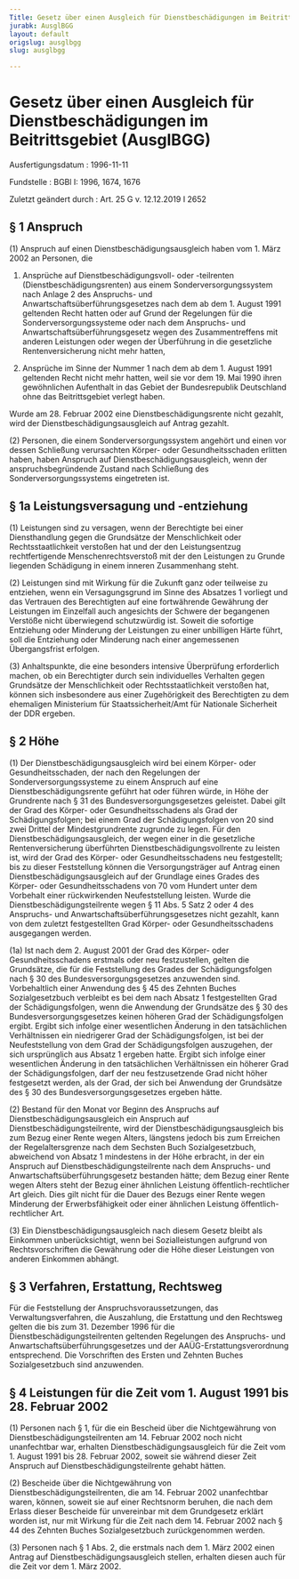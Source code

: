 ```yaml
---
Title: Gesetz über einen Ausgleich für Dienstbeschädigungen im Beitrittsgebiet
jurabk: AusglBGG
layout: default
origslug: ausglbgg
slug: ausglbgg

---
```


# Gesetz über einen Ausgleich für Dienstbeschädigungen im Beitrittsgebiet (AusglBGG)

Ausfertigungsdatum
:   1996-11-11

Fundstelle
:   BGBl I: 1996, 1674, 1676

Zuletzt geändert durch
:   Art. 25 G v. 12.12.2019 I 2652


## § 1 Anspruch

(1) Anspruch auf einen Dienstbeschädigungsausgleich haben vom 1. März
2002 an Personen, die

1.  Ansprüche auf Dienstbeschädigungsvoll- oder -teilrenten
    (Dienstbeschädigungsrenten) aus einem Sonderversorgungssystem nach
    Anlage 2 des Anspruchs- und Anwartschaftsüberführungsgesetzes nach dem
    ab dem 1. August 1991 geltenden Recht hatten oder auf Grund der
    Regelungen für die Sonderversorgungssysteme oder nach dem Anspruchs-
    und Anwartschaftsüberführungsgesetz wegen des Zusammentreffens mit
    anderen Leistungen oder wegen der Überführung in die gesetzliche
    Rentenversicherung nicht mehr hatten,


2.  Ansprüche im Sinne der Nummer 1 nach dem ab dem 1. August 1991
    geltenden Recht nicht mehr hatten, weil sie vor dem 19. Mai 1990 ihren
    gewöhnlichen Aufenthalt in das Gebiet der Bundesrepublik Deutschland
    ohne das Beitrittsgebiet verlegt haben.



Wurde am 28. Februar 2002 eine Dienstbeschädigungsrente nicht gezahlt,
wird der Dienstbeschädigungsausgleich auf Antrag gezahlt.

(2) Personen, die einem Sonderversorgungssystem angehört und einen vor
dessen Schließung verursachten Körper- oder Gesundheitsschaden
erlitten haben, haben Anspruch auf Dienstbeschädigungsausgleich, wenn
der anspruchsbegründende Zustand nach Schließung des
Sonderversorgungssystems eingetreten ist.


## § 1a Leistungsversagung und -entziehung

(1) Leistungen sind zu versagen, wenn der Berechtigte bei einer
Diensthandlung gegen die Grundsätze der Menschlichkeit oder
Rechtsstaatlichkeit verstoßen hat und der den Leistungsentzug
rechtfertigende Menschenrechtsverstoß mit der den Leistungen zu Grunde
liegenden Schädigung in einem inneren Zusammenhang steht.

(2) Leistungen sind mit Wirkung für die Zukunft ganz oder teilweise zu
entziehen, wenn ein Versagungsgrund im Sinne des Absatzes 1 vorliegt
und das Vertrauen des Berechtigten auf eine fortwährende Gewährung der
Leistungen im Einzelfall auch angesichts der Schwere der begangenen
Verstöße nicht überwiegend schutzwürdig ist. Soweit die sofortige
Entziehung oder Minderung der Leistungen zu einer unbilligen Härte
führt, soll die Entziehung oder Minderung nach einer angemessenen
Übergangsfrist erfolgen.

(3) Anhaltspunkte, die eine besonders intensive Überprüfung
erforderlich machen, ob ein Berechtigter durch sein individuelles
Verhalten gegen Grundsätze der Menschlichkeit oder Rechtsstaatlichkeit
verstoßen hat, können sich insbesondere aus einer Zugehörigkeit des
Berechtigten zu dem ehemaligen Ministerium für Staatssicherheit/Amt
für Nationale Sicherheit der DDR ergeben.


## § 2 Höhe

(1) Der Dienstbeschädigungsausgleich wird bei einem Körper- oder
Gesundheitsschaden, der nach den Regelungen der
Sonderversorgungssysteme zu einem Anspruch auf eine
Dienstbeschädigungsrente geführt hat oder führen würde, in Höhe der
Grundrente nach § 31 des Bundesversorgungsgesetzes geleistet. Dabei
gilt der Grad des Körper- oder Gesundheitsschadens als Grad der
Schädigungsfolgen; bei einem Grad der Schädigungsfolgen von 20 sind
zwei Drittel der Mindestgrundrente zugrunde zu legen. Für den
Dienstbeschädigungsausgleich, der wegen einer in die gesetzliche
Rentenversicherung überführten Dienstbeschädigungsvollrente zu leisten
ist, wird der Grad des Körper- oder Gesundheitsschadens neu
festgestellt; bis zu dieser Feststellung können die Versorgungsträger
auf Antrag einen Dienstbeschädigungsausgleich auf der Grundlage eines
Grades des Körper- oder Gesundheitsschadens von 70 vom Hundert unter
dem Vorbehalt einer rückwirkenden Neufeststellung leisten. Wurde die
Dienstbeschädigungsteilrente wegen § 11 Abs. 5 Satz 2 oder 4 des
Anspruchs- und Anwartschaftsüberführungsgesetzes nicht gezahlt, kann
von dem zuletzt festgestellten Grad Körper- oder Gesundheitsschadens
ausgegangen werden.

(1a) Ist nach dem 2. August 2001 der Grad des Körper- oder
Gesundheitsschadens erstmals oder neu festzustellen, gelten die
Grundsätze, die für die Feststellung des Grades der Schädigungsfolgen
nach § 30 des Bundesversorgungsgesetzes anzuwenden sind. Vorbehaltlich
einer Anwendung des § 45 des Zehnten Buches Sozialgesetzbuch verbleibt
es bei dem nach Absatz 1 festgestellten Grad der Schädigungsfolgen,
wenn die Anwendung der Grundsätze des § 30 des
Bundesversorgungsgesetzes keinen höheren Grad der Schädigungsfolgen
ergibt. Ergibt sich infolge einer wesentlichen Änderung in den
tatsächlichen Verhältnissen ein niedrigerer Grad der
Schädigungsfolgen, ist bei der Neufeststellung von dem Grad der
Schädigungsfolgen auszugehen, der sich ursprünglich aus Absatz 1
ergeben hatte. Ergibt sich infolge einer wesentlichen Änderung in den
tatsächlichen Verhältnissen ein höherer Grad der Schädigungsfolgen,
darf der neu festzusetzende Grad nicht höher festgesetzt werden, als
der Grad, der sich bei Anwendung der Grundsätze des § 30 des
Bundesversorgungsgesetzes ergeben hätte.

(2) Bestand für den Monat vor Beginn des Anspruchs auf
Dienstbeschädigungsausgleich ein Anspruch auf
Dienstbeschädigungsteilrente, wird der Dienstbeschädigungsausgleich
bis zum Bezug einer Rente wegen Alters, längstens jedoch bis zum
Erreichen der Regelaltersgrenze nach dem Sechsten Buch
Sozialgesetzbuch, abweichend von Absatz 1 mindestens in der Höhe
erbracht, in der ein Anspruch auf Dienstbeschädigungsteilrente nach
dem Anspruchs- und Anwartschaftsüberführungsgesetz bestanden hätte;
dem Bezug einer Rente wegen Alters steht der Bezug einer ähnlichen
Leistung öffentlich-rechtlicher Art gleich.              Dies gilt
nicht für die Dauer des Bezugs einer Rente wegen Minderung der
Erwerbsfähigkeit oder einer ähnlichen Leistung öffentlich-rechtlicher
Art.

(3) Ein Dienstbeschädigungsausgleich nach diesem Gesetz bleibt als
Einkommen unberücksichtigt, wenn bei Sozialleistungen aufgrund von
Rechtsvorschriften die Gewährung oder die Höhe dieser Leistungen von
anderen Einkommen abhängt.


## § 3 Verfahren, Erstattung, Rechtsweg

Für die Feststellung der Anspruchsvoraussetzungen, das
Verwaltungsverfahren, die Auszahlung, die Erstattung und den Rechtsweg
gelten die bis zum 31. Dezember 1996 für die
Dienstbeschädigungsteilrenten geltenden Regelungen des Anspruchs- und
Anwartschaftsüberführungsgesetzes und der AAÜG-Erstattungsverordnung
entsprechend. Die Vorschriften des Ersten und Zehnten Buches
Sozialgesetzbuch sind anzuwenden.


## § 4 Leistungen für die Zeit vom 1. August 1991 bis 28. Februar 2002

(1) Personen nach § 1, für die ein Bescheid über die Nichtgewährung
von Dienstbeschädigungsteilrenten am 14. Februar 2002 noch nicht
unanfechtbar war, erhalten Dienstbeschädigungsausgleich für die Zeit
vom 1. August 1991 bis 28. Februar 2002, soweit sie während dieser
Zeit Anspruch auf Dienstbeschädigungsteilrente gehabt hätten.

(2) Bescheide über die Nichtgewährung von
Dienstbeschädigungsteilrenten, die am 14. Februar 2002 unanfechtbar
waren, können, soweit sie auf einer Rechtsnorm beruhen, die nach dem
Erlass dieser Bescheide für unvereinbar mit dem Grundgesetz erklärt
worden ist, nur mit Wirkung für die Zeit nach dem 14. Februar 2002
nach § 44 des Zehnten Buches Sozialgesetzbuch zurückgenommen werden.

(3) Personen nach § 1 Abs. 2, die erstmals nach dem 1. März 2002 einen
Antrag auf Dienstbeschädigungsausgleich stellen, erhalten diesen auch
für die Zeit vor dem 1. März 2002.

